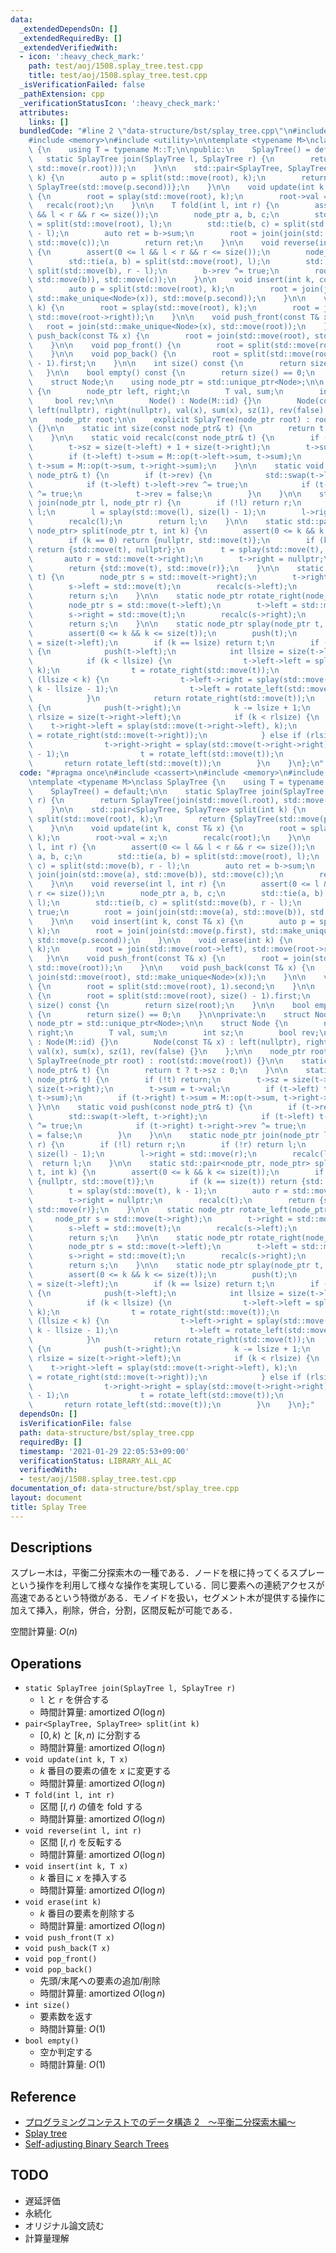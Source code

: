 ```yaml
---
data:
  _extendedDependsOn: []
  _extendedRequiredBy: []
  _extendedVerifiedWith:
  - icon: ':heavy_check_mark:'
    path: test/aoj/1508.splay_tree.test.cpp
    title: test/aoj/1508.splay_tree.test.cpp
  _isVerificationFailed: false
  _pathExtension: cpp
  _verificationStatusIcon: ':heavy_check_mark:'
  attributes:
    links: []
  bundledCode: "#line 2 \"data-structure/bst/splay_tree.cpp\"\n#include <cassert>\n\
    #include <memory>\n#include <utility>\n\ntemplate <typename M>\nclass SplayTree\
    \ {\n    using T = typename M::T;\n\npublic:\n    SplayTree() = default;\n\n \
    \   static SplayTree join(SplayTree l, SplayTree r) {\n        return SplayTree(join(std::move(l.root),\
    \ std::move(r.root)));\n    }\n\n    std::pair<SplayTree, SplayTree> split(int\
    \ k) {\n        auto p = split(std::move(root), k);\n        return {SplayTree(std::move(p.first)),\
    \ SplayTree(std::move(p.second))};\n    }\n\n    void update(int k, const T& x)\
    \ {\n        root = splay(std::move(root), k);\n        root->val = x;\n     \
    \   recalc(root);\n    }\n\n    T fold(int l, int r) {\n        assert(0 <= l\
    \ && l < r && r <= size());\n        node_ptr a, b, c;\n        std::tie(a, b)\
    \ = split(std::move(root), l);\n        std::tie(b, c) = split(std::move(b), r\
    \ - l);\n        auto ret = b->sum;\n        root = join(join(std::move(a), std::move(b)),\
    \ std::move(c));\n        return ret;\n    }\n\n    void reverse(int l, int r)\
    \ {\n        assert(0 <= l && l < r && r <= size());\n        node_ptr a, b, c;\n\
    \        std::tie(a, b) = split(std::move(root), l);\n        std::tie(b, c) =\
    \ split(std::move(b), r - l);\n        b->rev ^= true;\n        root = join(join(std::move(a),\
    \ std::move(b)), std::move(c));\n    }\n\n    void insert(int k, const T& x) {\n\
    \        auto p = split(std::move(root), k);\n        root = join(join(std::move(p.first),\
    \ std::make_unique<Node>(x)), std::move(p.second));\n    }\n\n    void erase(int\
    \ k) {\n        root = splay(std::move(root), k);\n        root = join(std::move(root->left),\
    \ std::move(root->right));\n    }\n\n    void push_front(const T& x) {\n     \
    \   root = join(std::make_unique<Node>(x), std::move(root));\n    }\n\n    void\
    \ push_back(const T& x) {\n        root = join(std::move(root), std::make_unique<Node>(x));\n\
    \    }\n\n    void pop_front() {\n        root = split(std::move(root), 1).second;\n\
    \    }\n\n    void pop_back() {\n        root = split(std::move(root), size()\
    \ - 1).first;\n    }\n\n    int size() const {\n        return size(root);\n \
    \   }\n\n    bool empty() const {\n        return size() == 0;\n    }\n\nprivate:\n\
    \    struct Node;\n    using node_ptr = std::unique_ptr<Node>;\n\n    struct Node\
    \ {\n        node_ptr left, right;\n        T val, sum;\n        int sz;\n   \
    \     bool rev;\n\n        Node() : Node(M::id) {}\n        Node(const T& x) :\
    \ left(nullptr), right(nullptr), val(x), sum(x), sz(1), rev(false) {}\n    };\n\
    \n    node_ptr root;\n\n    explicit SplayTree(node_ptr root) : root(std::move(root))\
    \ {}\n\n    static int size(const node_ptr& t) {\n        return t ? t->sz : 0;\n\
    \    }\n\n    static void recalc(const node_ptr& t) {\n        if (!t) return;\n\
    \        t->sz = size(t->left) + 1 + size(t->right);\n        t->sum = t->val;\n\
    \        if (t->left) t->sum = M::op(t->left->sum, t->sum);\n        if (t->right)\
    \ t->sum = M::op(t->sum, t->right->sum);\n    }\n\n    static void push(const\
    \ node_ptr& t) {\n        if (t->rev) {\n            std::swap(t->left, t->right);\n\
    \            if (t->left) t->left->rev ^= true;\n            if (t->right) t->right->rev\
    \ ^= true;\n            t->rev = false;\n        }\n    }\n\n    static node_ptr\
    \ join(node_ptr l, node_ptr r) {\n        if (!l) return r;\n        if (!r) return\
    \ l;\n        l = splay(std::move(l), size(l) - 1);\n        l->right = std::move(r);\n\
    \        recalc(l);\n        return l;\n    }\n\n    static std::pair<node_ptr,\
    \ node_ptr> split(node_ptr t, int k) {\n        assert(0 <= k && k <= size(t));\n\
    \        if (k == 0) return {nullptr, std::move(t)};\n        if (k == size(t))\
    \ return {std::move(t), nullptr};\n        t = splay(std::move(t), k - 1);\n \
    \       auto r = std::move(t->right);\n        t->right = nullptr;\n        recalc(t);\n\
    \        return {std::move(t), std::move(r)};\n    }\n\n    static node_ptr rotate_left(node_ptr\
    \ t) {\n        node_ptr s = std::move(t->right);\n        t->right = std::move(s->left);\n\
    \        s->left = std::move(t);\n        recalc(s->left);\n        recalc(s);\n\
    \        return s;\n    }\n\n    static node_ptr rotate_right(node_ptr t) {\n\
    \        node_ptr s = std::move(t->left);\n        t->left = std::move(s->right);\n\
    \        s->right = std::move(t);\n        recalc(s->right);\n        recalc(s);\n\
    \        return s;\n    }\n\n    static node_ptr splay(node_ptr t, int k) {\n\
    \        assert(0 <= k && k <= size(t));\n        push(t);\n        int lsize\
    \ = size(t->left);\n        if (k == lsize) return t;\n        if (k < lsize)\
    \ {\n            push(t->left);\n            int llsize = size(t->left->left);\n\
    \            if (k < llsize) {\n                t->left->left = splay(std::move(t->left->left),\
    \ k);\n                t = rotate_right(std::move(t));\n            } else if\
    \ (llsize < k) {\n                t->left->right = splay(std::move(t->left->right),\
    \ k - llsize - 1);\n                t->left = rotate_left(std::move(t->left));\n\
    \            }\n            return rotate_right(std::move(t));\n        } else\
    \ {\n            push(t->right);\n            k -= lsize + 1;\n            int\
    \ rlsize = size(t->right->left);\n            if (k < rlsize) {\n            \
    \    t->right->left = splay(std::move(t->right->left), k);\n                t->right\
    \ = rotate_right(std::move(t->right));\n            } else if (rlsize < k) {\n\
    \                t->right->right = splay(std::move(t->right->right), k - rlsize\
    \ - 1);\n                t = rotate_left(std::move(t));\n            }\n     \
    \       return rotate_left(std::move(t));\n        }\n    }\n};\n"
  code: "#pragma once\n#include <cassert>\n#include <memory>\n#include <utility>\n\
    \ntemplate <typename M>\nclass SplayTree {\n    using T = typename M::T;\n\npublic:\n\
    \    SplayTree() = default;\n\n    static SplayTree join(SplayTree l, SplayTree\
    \ r) {\n        return SplayTree(join(std::move(l.root), std::move(r.root)));\n\
    \    }\n\n    std::pair<SplayTree, SplayTree> split(int k) {\n        auto p =\
    \ split(std::move(root), k);\n        return {SplayTree(std::move(p.first)), SplayTree(std::move(p.second))};\n\
    \    }\n\n    void update(int k, const T& x) {\n        root = splay(std::move(root),\
    \ k);\n        root->val = x;\n        recalc(root);\n    }\n\n    T fold(int\
    \ l, int r) {\n        assert(0 <= l && l < r && r <= size());\n        node_ptr\
    \ a, b, c;\n        std::tie(a, b) = split(std::move(root), l);\n        std::tie(b,\
    \ c) = split(std::move(b), r - l);\n        auto ret = b->sum;\n        root =\
    \ join(join(std::move(a), std::move(b)), std::move(c));\n        return ret;\n\
    \    }\n\n    void reverse(int l, int r) {\n        assert(0 <= l && l < r &&\
    \ r <= size());\n        node_ptr a, b, c;\n        std::tie(a, b) = split(std::move(root),\
    \ l);\n        std::tie(b, c) = split(std::move(b), r - l);\n        b->rev ^=\
    \ true;\n        root = join(join(std::move(a), std::move(b)), std::move(c));\n\
    \    }\n\n    void insert(int k, const T& x) {\n        auto p = split(std::move(root),\
    \ k);\n        root = join(join(std::move(p.first), std::make_unique<Node>(x)),\
    \ std::move(p.second));\n    }\n\n    void erase(int k) {\n        root = splay(std::move(root),\
    \ k);\n        root = join(std::move(root->left), std::move(root->right));\n \
    \   }\n\n    void push_front(const T& x) {\n        root = join(std::make_unique<Node>(x),\
    \ std::move(root));\n    }\n\n    void push_back(const T& x) {\n        root =\
    \ join(std::move(root), std::make_unique<Node>(x));\n    }\n\n    void pop_front()\
    \ {\n        root = split(std::move(root), 1).second;\n    }\n\n    void pop_back()\
    \ {\n        root = split(std::move(root), size() - 1).first;\n    }\n\n    int\
    \ size() const {\n        return size(root);\n    }\n\n    bool empty() const\
    \ {\n        return size() == 0;\n    }\n\nprivate:\n    struct Node;\n    using\
    \ node_ptr = std::unique_ptr<Node>;\n\n    struct Node {\n        node_ptr left,\
    \ right;\n        T val, sum;\n        int sz;\n        bool rev;\n\n        Node()\
    \ : Node(M::id) {}\n        Node(const T& x) : left(nullptr), right(nullptr),\
    \ val(x), sum(x), sz(1), rev(false) {}\n    };\n\n    node_ptr root;\n\n    explicit\
    \ SplayTree(node_ptr root) : root(std::move(root)) {}\n\n    static int size(const\
    \ node_ptr& t) {\n        return t ? t->sz : 0;\n    }\n\n    static void recalc(const\
    \ node_ptr& t) {\n        if (!t) return;\n        t->sz = size(t->left) + 1 +\
    \ size(t->right);\n        t->sum = t->val;\n        if (t->left) t->sum = M::op(t->left->sum,\
    \ t->sum);\n        if (t->right) t->sum = M::op(t->sum, t->right->sum);\n   \
    \ }\n\n    static void push(const node_ptr& t) {\n        if (t->rev) {\n    \
    \        std::swap(t->left, t->right);\n            if (t->left) t->left->rev\
    \ ^= true;\n            if (t->right) t->right->rev ^= true;\n            t->rev\
    \ = false;\n        }\n    }\n\n    static node_ptr join(node_ptr l, node_ptr\
    \ r) {\n        if (!l) return r;\n        if (!r) return l;\n        l = splay(std::move(l),\
    \ size(l) - 1);\n        l->right = std::move(r);\n        recalc(l);\n      \
    \  return l;\n    }\n\n    static std::pair<node_ptr, node_ptr> split(node_ptr\
    \ t, int k) {\n        assert(0 <= k && k <= size(t));\n        if (k == 0) return\
    \ {nullptr, std::move(t)};\n        if (k == size(t)) return {std::move(t), nullptr};\n\
    \        t = splay(std::move(t), k - 1);\n        auto r = std::move(t->right);\n\
    \        t->right = nullptr;\n        recalc(t);\n        return {std::move(t),\
    \ std::move(r)};\n    }\n\n    static node_ptr rotate_left(node_ptr t) {\n   \
    \     node_ptr s = std::move(t->right);\n        t->right = std::move(s->left);\n\
    \        s->left = std::move(t);\n        recalc(s->left);\n        recalc(s);\n\
    \        return s;\n    }\n\n    static node_ptr rotate_right(node_ptr t) {\n\
    \        node_ptr s = std::move(t->left);\n        t->left = std::move(s->right);\n\
    \        s->right = std::move(t);\n        recalc(s->right);\n        recalc(s);\n\
    \        return s;\n    }\n\n    static node_ptr splay(node_ptr t, int k) {\n\
    \        assert(0 <= k && k <= size(t));\n        push(t);\n        int lsize\
    \ = size(t->left);\n        if (k == lsize) return t;\n        if (k < lsize)\
    \ {\n            push(t->left);\n            int llsize = size(t->left->left);\n\
    \            if (k < llsize) {\n                t->left->left = splay(std::move(t->left->left),\
    \ k);\n                t = rotate_right(std::move(t));\n            } else if\
    \ (llsize < k) {\n                t->left->right = splay(std::move(t->left->right),\
    \ k - llsize - 1);\n                t->left = rotate_left(std::move(t->left));\n\
    \            }\n            return rotate_right(std::move(t));\n        } else\
    \ {\n            push(t->right);\n            k -= lsize + 1;\n            int\
    \ rlsize = size(t->right->left);\n            if (k < rlsize) {\n            \
    \    t->right->left = splay(std::move(t->right->left), k);\n                t->right\
    \ = rotate_right(std::move(t->right));\n            } else if (rlsize < k) {\n\
    \                t->right->right = splay(std::move(t->right->right), k - rlsize\
    \ - 1);\n                t = rotate_left(std::move(t));\n            }\n     \
    \       return rotate_left(std::move(t));\n        }\n    }\n};"
  dependsOn: []
  isVerificationFile: false
  path: data-structure/bst/splay_tree.cpp
  requiredBy: []
  timestamp: '2021-01-29 22:05:53+09:00'
  verificationStatus: LIBRARY_ALL_AC
  verifiedWith:
  - test/aoj/1508.splay_tree.test.cpp
documentation_of: data-structure/bst/splay_tree.cpp
layout: document
title: Splay Tree
---
```


## Descriptions

スプレー木は，平衡二分探索木の一種である．ノードを根に持ってくるスプレーという操作を利用して様々な操作を実現している．同じ要素への連続アクセスが高速であるという特徴がある．モノイドを扱い，セグメント木が提供する操作に加えて挿入，削除，併合，分割，区間反転が可能である．

空間計算量: $O(n)$

## Operations

- `static SplayTree join(SplayTree l, SplayTree r)`
    - `l` と `r` を併合する
    - 時間計算量: $\mathrm{amortized}\ O(\log n)$
- `pair<SplayTree, SplayTree> split(int k)`
    - $[0, k)$ と $[k, n)$ に分割する
    - 時間計算量: $\mathrm{amortized}\ O(\log n)$
- `void update(int k, T x)`
    - $k$ 番目の要素の値を $x$ に変更する
    - 時間計算量: $\mathrm{amortized}\ O(\log n)$
- `T fold(int l, int r)`
    - 区間 $[l, r)$ の値を fold する
    - 時間計算量: $\mathrm{amortized}\ O(\log n)$
- `void reverse(int l, int r)`
    - 区間 $[l, r)$ を反転する
    - 時間計算量: $\mathrm{amortized}\ O(\log n)$
- `void insert(int k, T x)`
    - $k$ 番目に $x$ を挿入する
    - 時間計算量: $\mathrm{amortized}\ O(\log n)$
- `void erase(int k)`
    - $k$ 番目の要素を削除する
    - 時間計算量: $\mathrm{amortized}\ O(\log n)$
- `void push_front(T x)`
- `void push_back(T x)`
- `void pop_front()`
- `void pop_back()`
    - 先頭/末尾への要素の追加/削除
    - 時間計算量: $\mathrm{amortized}\ O(\log n)$
- `int size()`
    - 要素数を返す
    - 時間計算量: $O(1)$
- `bool empty()`
    - 空か判定する
    - 時間計算量: $O(1)$

## Reference

- [プログラミングコンテストでのデータ構造 2　～平衡二分探索木編～](https://www.slideshare.net/iwiwi/2-12188757)
- [Splay tree](https://en.wikipedia.org/wiki/Splay_tree)
- [Self-adjusting Binary Search Trees](https://www.cs.cmu.edu/~sleator/papers/self-adjusting.pdf)

## TODO

- 遅延評価
- 永続化
- オリジナル論文読む
- 計算量理解